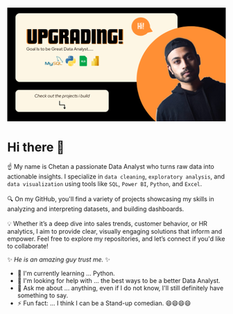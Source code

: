![Banner](Assets/Banner.png)


# Hi there 👋


☝ My name is Chetan a passionate Data Analyst who turns raw data into actionable insights. I specialize in `data cleaning`, `exploratory analysis`, and `data visualization` using tools like `SQL`, `Power BI`, `Python`, and `Excel`.
<br><br>
🔍 On my GitHub, you'll find a variety of projects showcasing my skills in analyzing and interpreting datasets, and building dashboards.
<br><br>
💡 Whether it’s a deep dive into sales trends, customer behavior, or HR analytics, I aim to provide clear, visually engaging solutions that inform and empower. Feel free to explore my repositories, and let’s connect if you'd like to collaborate!


✨ _He is an amazing guy trust me._ ✨

- 🌱 I'm currently learning ... Python.
- 🤔 I'm looking for help with ... the best ways to be a better Data Analyst.
- 💬 Ask me about ... anything, even if I do not know, I'll still definitely have something to say.
- ⚡ Fun fact: ... I think I can be a Stand-up comedian. 😄😄😄😄
